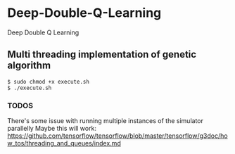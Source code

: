 # Deep-Double-Q-Learning
Deep Double Q Learning

## Multi threading implementation of genetic algorithm
```shell
$ sudo chmod +x execute.sh
$ ./execute.sh
```

### TODOS
There's some issue with running multiple instances of the simulator parallelly
Maybe this will work: https://github.com/tensorflow/tensorflow/blob/master/tensorflow/g3doc/how_tos/threading_and_queues/index.md